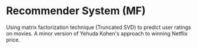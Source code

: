 # Recommender System (MF)

Using matrix factorization technique (Truncated SVD) to predict user ratings on movies. A minor version of Yehuda Kohen's approach to winning Netflix price.
